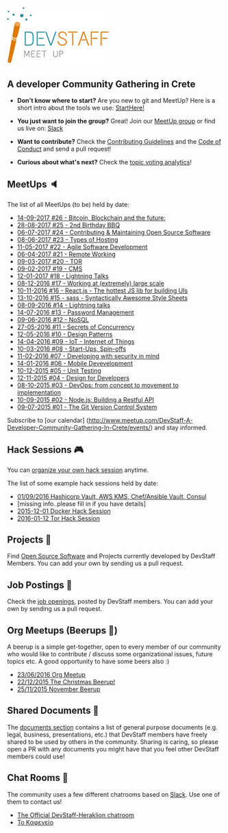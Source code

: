 # [![DevStaff home](images/logo.png)](http://www.devstaff.gr)
## A developer Community Gathering in Crete

* **Don't know where to start?** Are you new to git and MeetUp? Here is a short intro about the tools we use: [StartHere!](StartHere.md)

* **You just want to join the group?** Great!
  Join our [MeetUp group](http://www.meetup.com/DevStaff-A-Developer-Community-Gathering-In-Crete/) or find us live on: [Slack](https://devstaff.slack.com/signup)

* **Want to contribute?** Check the [Contributing Guidelines](CONTRIBUTING.md)
  and the [Code of Conduct](CodeOfConduct.md) and send a pull request!
* **Curious about what's next?** Check the [topic voting analytics](http://analytics.devstaff.gr)!

## MeetUps :speaker:

The list of all MeetUps (to be) held by date:

* [14-09-2017 #26 - Bitcoin, Blockchain and the future:](https://github.com/devstaff-crete/meetup26-BitcoinBlockchainETC)
* [28-08-2017 #25 - 2nd Birthday BBQ](https://www.meetup.com/DevStaff-A-Developer-Community-Gathering-In-Crete/events/242708129/)
* [06-07-2017 #24 - Contrib­uting & Maintaining Open Source Software](https://github.com/devstaff-crete/meetup24-CMOSS)
* [08-06-2017 #23 - Types of Hosting](https://github.com/devstaff-crete/meetup23-TypesOfHosting)
* [11-05-2017 #22 - Agile Software Development](https://github.com/devstaff-crete/meetup22-AgileSoftwareDevelopment)
* [06-04-2017 #21 - Remote Working](https://github.com/devstaff-crete/meetup21-RemoteWorking)
* [09-03-2017 #20 - TOR](https://github.com/devstaff-crete/meetup20-TOR)
* [09-02-2017 #19 - CMS](https://github.com/devstaff-crete/meetup19-CMS)
* [12-01-2017 #18 - Lightning Talks](https://github.com/devstaff-crete/meetup18-lightningTalks)
* [08-12-2016 #17 - Working at (extremely) large scale](https://github.com/devstaff-crete/meetup17-largescale)
* [10-11-2016 #16 - React.js - The hottest JS lib for building UIs](https://github.com/devstaff-crete/meetup16-ReactJs)
* [13-10-2016 #15 - sass - Syntactically Awesome Style Sheets](https://github.com/devstaff-crete/meetup14-Sass)
* [08-09-2016 #14 - Lightning talks](https://github.com/devstaff-crete/meetup13-LightningTalks-SoftwareballGame)
* [14-07-2016 #13 - Password Management](https://github.com/devstaff-crete/meetup12-infosec)
* [09-06-2016 #12 - NoSQL](https://github.com/devstaff-crete/meetup11-NoSQL)
* [27-05-2016 #11 - Secrets of Concurrency](https://devstaff.gr)
* [12-05-2016 #10 - Design Patterns](https://github.com/devstaff-crete/meetup10-DesignPatterns)
* [14-04-2016 #09 - IoT - Internet of Things](https://github.com/devstaff-crete/meetup09-IoT)
* [10-03-2016 #08 - Start-Ups, Spin-offs](https://github.com/devstaff-crete/meetup08-Startups)
* [11-02-2016 #07 - Developing with security in mind](https://github.com/devstaff-crete/meetup07-Security)
* [14-01-2016 #06 - Mobile Devevelopment](https://github.com/devstaff-crete/meetup06-MobileDev)
* [10-12-2015 #05 - Unit Testing](https://github.com/devstaff-crete/meetup05-Testing)
* [12-11-2015 #04 - Design for Developers](https://github.com/devstaff-crete/meetup04-Design)
* [08-10-2015 #03 - DevOps: from concept to movement to implementation](https://github.com/devstaff-crete/meetup03-DevOps)
* [10-09-2015 #02 - Node.js: Building a Restful API](https://github.com/devstaff-crete/meetup02-NodeJS)
* [09-07-2015 #01 - The Git Version Control System](https://github.com/devstaff-crete/meetup01-Git)

Subscribe to [our calendar] (http://www.meetup.com/DevStaff-A-Developer-Community-Gathering-In-Crete/events/) and stay informed.

## Hack Sessions :video_game:

You can [organize your own hack session](HackSessionHowTo.md) anytime.

The list of some example hack sessions held by date:

* [01/09/2016 Hashicorp Vault, AWS KMS, Chef/Ansible Vault, Consul](http://www.meetup.com/DevStaff-A-Developer-Community-Gathering-In-Crete/events/233637796/)
* [missing info..please fill in if you have details]
* [2015-12-01 Docker Hack Session](https://github.com/devstaff-crete/docker-hack-sessions)
* [2016-01-12 Tor Hack Session](https://github.com/DaKnOb/TorConfig)

## Projects :construction:

Find [Open Source Software](projects/README.md) and Projects currently developed by DevStaff Members. You can add your own by sending us a pull request.

## Job Postings :postal_horn:

Check the [job openings](jobs/README.md), posted by DevStaff members. You can add your own by
sending us a pull request.

## Org Meetups (Beerups :beer:)

A beerup is a simple get-together, open to every member of our community who would like to contribute / discuss some organizational issues, future topics etc. A good opportunity to have some beers also :)

* [23/06/2016 Org Meetup](orgmeetups/23062016.md)
* [22/12/2015 The Christmas Beerup!](orgmeetups/20151222.md)
* [25/11/2015 November Beerup](orgmeetups/20151125.md)

## Shared Documents :book:

The [documents section](https://github.com/devstaff-crete/DevStaff-Heraklion/tree/master/documents) contains a list of general purpose documents (e.g. legal, business, presentations, etc.) that DevStaff members have freely shared to be used by others in the community. Sharing is caring, so please open a PR with any documents you might have that you feel other DevStaff members could use!

## Chat Rooms :speech_balloon:

The community uses a few different chatrooms based on [Slack](https://devstaff.slack.com/signup). Use one of them to contact us!

* [The Official DevStaff-Heraklion chatroom](https://devstaff.slack.com/messages/general/)
* [Το Καφενείο](https://devstaff.slack.com/messages/random/)
